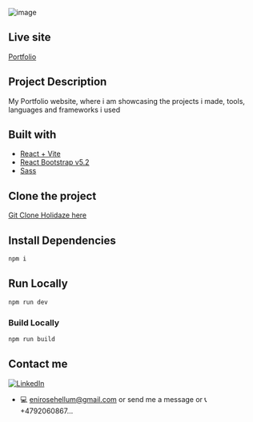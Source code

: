 ![image](https://github.com/Enirose/Portfolio2/assets/95321157/b44ef035-aaea-490c-82b8-56392d015de4)

## Live site
[Portfolio](https://enirosehellum.netlify.app/)

## Project Description
My Portfolio website, where i am showcasing the projects i made, tools, languages and frameworks i used

## Built with
-  [React + Vite](https://vitejs.dev/)
-  [React Bootstrap v5.2](https://react-bootstrap.netlify.app/)
-  [Sass](https://sass-lang.com/)

## Clone the project

[Git Clone Holidaze here](https://github.com/Enirose/holidaze-final_project)

## Install Dependencies
```ruby
npm i
```

## Run Locally
```ruby
npm run dev
```

### Build Locally
```ruby
npm run build
```
## Contact me
[![LinkedIn](https://img.shields.io/badge/linkedin-%230077B5.svg?style=for-the-badge&logo=linkedin&logoColor=white)](https://www.linkedin.com/in/maria-enirose-hellum-1b47bb1b5?original_referer=https%3A%2F%2Fenirosehellum.netlify.app%2F)
-  :computer: enirosehellum@gmail.com or send me a message or :telephone_receiver: +4792060867...

